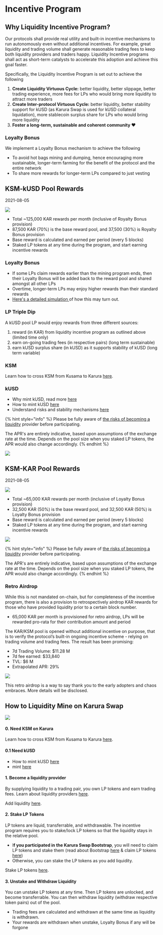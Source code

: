 # Incentive Program

## Why Liquidity Incentive Program?

Our protocols shall provide real utility and built-in incentive mechanisms to run autonomously even without additional incentives. For example, great liquidity and trading volume shall generate reasonable trading fees to keep both liquidity providers and traders happy. Liquidity Incentive programs shall act as short-term catalysts to accelerate this adoption and achieve this goal faster.

Specifically, the Liquidity Incentive Program is set out to achieve the following

1. **Create Liquidity Virtuous Cycle:** better liquidity, better slippage, better trading experience, more fees for LPs who would bring more liquidity to attract more traders
2. **Create Inter-protocol Virtuous Cycle:** better liquidity, better stability support for kUSD \(as Karura Swap is used for kUSD collateral liquidation\), more stablecoin surplus share for LPs who would bring more liquidity
3. **Foster a long-term, sustainable and coherent community ❤️**

### Loyalty Bonus

We implement a Loyalty Bonus mechanism to achieve the following

* To avoid hot bags mining and dumping, hence encouraging more sustainable, longer-term farming for the benefit of the protocol and the entire network
* To share more rewards for longer-term LPs compared to just vesting

## KSM-kUSD Pool Rewards

2021-08-05

![](../../../.gitbook/assets/screen-shot-2021-08-05-at-7.29.40-pm.png)

* Total ~125,000 KAR rewards per month \(inclusive of Royalty Bonus provision\)
* 87,500 KAR \(70%\) is the base reward pool, and 37,500 \(30%\) is Royalty Bonus provision
* Base reward is calculated and earned per period \(every 5 blocks\)
* Staked LP tokens at any time during the program, and start earning incentive rewards

### Loyalty Bonus

* If some LPs claim rewards earlier than the mining program ends, then their Loyalty Bonus will be added back to the reward pool and shared amongst all other LPs
* Overtime, longer-term LPs may enjoy higher rewards than their standard rewards
* [Here's a detailed simulation ](https://wiki.acala.network/karura/defi-hub/swap/lp-returns-and-risks#reward-simulation)of how this may turn out.

### LP Triple Dip

A kUSD pool LP would enjoy rewards from three different sources:

1. reward \(in KAR\) from liquidity incentive program as outlined above \(limited time only\)
2. earn on-going trading fees \(in respective pairs\) \(long term sustainable\)
3. earn kUSD surplus share \(in kUSD\) as it supports stability of kUSD \(long term variable\)

### KSM

Learn how to cross KSM from Kusama to Karura [here](../inter-kusama-transfer.md).

### kUSD

* Why mint kUSD, read more [here](https://wiki.acala.network/karura/defi-hub/kusd-stablecoin/protocol-overview)
* How to mint kUSD [here](https://wiki.acala.network/karura/defi-hub/kusd-stablecoin/mint-kusd)
* Understand risks and stability mechanisms [here ](https://wiki.acala.network/karura/defi-hub/kusd-stablecoin/stability-and-liquidation)

{% hint style="info" %}
Please be fully aware of [the risks of becoming a liquidity](../swap/lp-returns-and-risks.md#impermanent-loss) provider before participating.

The APR's are entirely indicative, based upon assumptions of the exchange rate at the time. Depends on the pool size when you staked LP tokens, the APR would also change accordingly. 
{% endhint %}

![](../../../.gitbook/assets/kusd-ksm-apr.png)

## KSM-KAR Pool Rewards

2021-08-05

![](../../../.gitbook/assets/screen-shot-2021-08-05-at-8.39.03-pm.png)

* Total ~65,000 KAR rewards per month \(inclusive of Loyalty Bonus provision\)
* 32,500 KAR \(50%\) is the base reward pool, and 32,500 KAR \(50%\) is Loyalty Bonus provision
* Base reward is calculated and earned per period \(every 5 blocks\)
* Staked LP tokens at any time during the program, and start earning incentive rewards

![](../../../.gitbook/assets/kar-ksm-apr.png)

{% hint style="info" %}
Please be fully aware of [the risks of becoming a liquidity](../swap/lp-returns-and-risks.md#impermanent-loss) provider before participating.

The APR's are entirely indicative, based upon assumptions of the exchange rate at the time. Depends on the pool size when you staked LP tokens, the APR would also change accordingly. 
{% endhint %}

### Retro Airdrop

While this is not mandated on-chain, but for completeness of the incentive program, there is also a provision to retrospectively airdrop KAR rewards for those who have provided liquidity prior to a certain block number.

* 65,000 KAR per month is provisioned for retro airdrop, LPs will be rewarded pro-rata for their contribution amount and period

The KAR/KSM pool is opened without additional incentive on purpose, that is to verify the protocol’s built-in ongoing incentive scheme - relying on trading volume and trading fees. The result has been promising:

* 7d Trading Volume: $11.28 M
* 7d fee earned: $33,840
* TVL: $6 M
* Extrapolated APR: 29%

![](../../../.gitbook/assets/screen-shot-2021-08-04-at-12.03.54-pm.png)

This retro airdrop is a way to say thank you to the early adopters and chaos embraces. More details will be disclosed.

## How to Liquidity Mine on Karura Swap

![](../../../.gitbook/assets/screen-shot-2021-08-05-at-9.11.47-pm.png)

#### 0. Need KSM on Karura

Learn how to cross KSM from Kusama to Karura [here](https://wiki.acala.network/karura/defi-hub/inter-kusama-transfer).

#### 0.1 Need kUSD

* How to mint kUSD [here](https://wiki.acala.network/karura/defi-hub/kusd-stablecoin/mint-kusd)
* mint [here](https://apps.karura.network/vault)

#### 1. Become a liquidity provider

By supplying liquidity to a trading pair, you own LP tokens and earn trading fees. Learn about liquidity providers [here](../../../learn/basics/dex/provide-liquidity.md).

Add liquidity [here](https://apps.karura.network/swap/liquidity).

#### 2. Stake LP Tokens

LP tokens are liquid, transferrable, and withdrawable. The incentive program requires you to stake/lock LP tokens so that the liquidity stays in the relative pool.

* I**f you participated in the Karura Swap Bootstrap**, you will need to claim LP tokens and stake them \(read about Bootstrap [here](../swap/bootstrap-a-pool.md) & claim LP tokens [here](../swap/bootstrap-a-pool.md#claim-lp-tokens)\)
* Otherwise, you can stake the LP tokens as you add liquidity.

Stake LP tokens [here](https://apps.karura.network/earn).

#### 3. Unstake and Withdraw Liquidity

You can unstake LP tokens at any time. Then LP tokens are unlocked, and become transferrable. You can then withdraw liquidity \(withdraw respective token pairs\) out of the pool. 

* Trading fees are calculated and withdrawn at the same time as liquidity is withdrawn. 
* Your rewards are withdrawn when unstake, Loyalty Bonus if any will be forgone 


